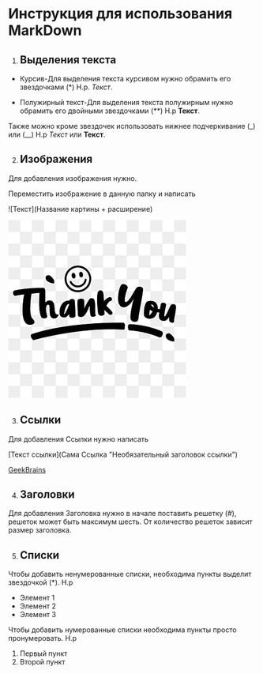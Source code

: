 # Инструкция для использования MarkDown

1. ## Выделения текста

* Курсив-Для выделения текста курсивом нужно обрамить его звездочками (*) Н.р. *Текст*.

* Полужирный текст-Для выделения текста полужирным нужно обрамить его двойными звездочками (**) Н.р **Текст**.

Также можно кроме звездочек использовать нижнее подчеркивание (_) или (__) Н.р _Текст_ или __Текст__.

2. ## Изображения 

Для добавления изображения нужно.

Переместить изображение в данную папку и написать

![Текст](Название картины + расширение)

![Для примера!](ThankYou.jpg)

3. ## Ссылки

Для добавления Ссылки нужно написать

[Текст ссылки](Сама Ссылка "Необязательный заголовок ссылки")

[GeekBrains](https://gb.ru/ "GeekBrains")



4. ## Заголовки

Для добавления Заголовка нужно в начале поставить решетку (#), решеток может быть максимум шесть. От количество решеток зависит размер заголовка.

5. ## Списки 

Чтобы добавить ненумерованные списки,
необходима пункты выделит звездочкой (*).
Н.p
* Элемент 1
* Элемент 2
* Элемент 3

Чтобы добавить нумерованные списки 
необходима пункты просто пронумеровать.
Н.p
1. Первый пункт
2. Второй пункт